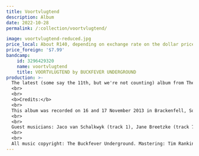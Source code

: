```yaml
---
title: Voortvlugtend
description: Album
date: 2022-10-28
permalink: /:collection/voortvlugtend/

image: voortvlugtend-reduced.jpg
price_local: About R140, depending on exchange rate on the dollar price
price_foreign: '$7.99'
bandcamp:
    id: 3296429320 
    name: voortvlugtend
    title: VOORTVLUGTEND by BUCKFEVER UNDERGROUND
production: >-
  The latest (some say the 11th, but we're not counting) album from The Buckfever Underground.
  <br>
  <br>
  <b>Credits:</b>
  <br>
  This album was recorded on 16 and 17 November 2013 in Brackenfell, South Africa, by Tim Rankin at T-Time Studio. The Buckfever Underground on this album are: Gilad Hockman, Jon Savage, Righard Kapp, Stephen Timm, Toast Coetzer. 
  <br>
  <br>
  Guest musicians: Jaco van Schalkwyk (track 1), Jane Breetzke (track 7). Lyrics: Toast Coetzer. 
  <br>
  <br>
  All music copyright: The Buckfever Underground. Mastering: Tim Rankin. Released: October 2022.   
---
```

